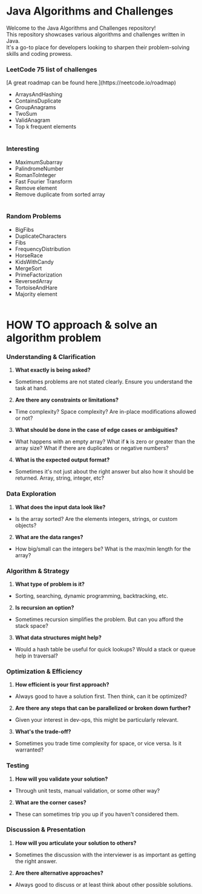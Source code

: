 <H1> Java Algorithms and Challenges </H1>

Welcome to the Java Algorithms and Challenges repository! </br>
This repository showcases various algorithms and challenges written in Java. </br>
It's a go-to place for developers looking to sharpen their problem-solving skills and coding prowess.
</br>

<H3>LeetCode 75 list of challenges</H3>
[A great roadmap can be found here.](https://neetcode.io/roadmap)

- ArraysAndHashing
- ContainsDuplicate
- GroupAnagrams
- TwoSum
- ValidAnagram
- Top k frequent elements
  </br>
  </br>

<H3>Interesting</H3>

- MaximumSubarray
- PalindromeNumber
- RomanToInteger
- Fast Fourier Transform
- Remove element
- Remove duplicate from sorted array
  </br>
  </br>

<H3>Random Problems</H3>

- BigFibs
- DuplicateCharacters
- Fibs
- FrequencyDistribution
- HorseRace
- KidsWithCandy
- MergeSort
- PrimeFactorization
- ReversedArray
- TortoiseAndHare
- Majority element
  </br>
  </br>

<H1> HOW TO approach & solve an algorithm problem </H1>

### **Understanding & Clarification**

1. **What exactly is being asked?**
  - Sometimes problems are not stated clearly. Ensure you understand the task at hand.
2. **Are there any constraints or limitations?**
  - Time complexity? Space complexity? Are in-place modifications allowed or not?
3. **What should be done in the case of edge cases or ambiguities?**
  - What happens with an empty array? What if **`k`** is zero or greater than the array size? What if there are duplicates or negative numbers?
4. **What is the expected output format?**
  - Sometimes it's not just about the right answer but also how it should be returned. Array, string, integer, etc?

### **Data Exploration**

1. **What does the input data look like?**
  - Is the array sorted? Are the elements integers, strings, or custom objects?
2. **What are the data ranges?**
  - How big/small can the integers be? What is the max/min length for the array?

### **Algorithm & Strategy**

1. **What type of problem is it?**
  - Sorting, searching, dynamic programming, backtracking, etc.
2. **Is recursion an option?**
  - Sometimes recursion simplifies the problem. But can you afford the stack space?
3. **What data structures might help?**
  - Would a hash table be useful for quick lookups? Would a stack or queue help in traversal?

### **Optimization & Efficiency**

1. **How efficient is your first approach?**
  - Always good to have a solution first. Then think, can it be optimized?
2. **Are there any steps that can be parallelized or broken down further?**
  - Given your interest in dev-ops, this might be particularly relevant.
3. **What's the trade-off?**
  - Sometimes you trade time complexity for space, or vice versa. Is it warranted?

### **Testing**

1. **How will you validate your solution?**
  - Through unit tests, manual validation, or some other way?
2. **What are the corner cases?**
  - These can sometimes trip you up if you haven't considered them.

### **Discussion & Presentation**

1. **How will you articulate your solution to others?**
  - Sometimes the discussion with the interviewer is as important as getting the right answer.
2. **Are there alternative approaches?**
  - Always good to discuss or at least think about other possible solutions.